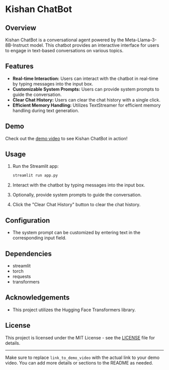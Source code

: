 # Kishan ChatBot

## Overview

Kishan ChatBot is a conversational agent powered by the Meta-Llama-3-8B-Instruct model. This chatbot provides an interactive interface for users to engage in text-based conversations on various topics.

## Features

- **Real-time Interaction:** Users can interact with the chatbot in real-time by typing messages into the input box.
- **Customizable System Prompts:** Users can provide system prompts to guide the conversation.
- **Clear Chat History:** Users can clear the chat history with a single click.
- **Efficient Memory Handling:** Utilizes TextStreamer for efficient memory handling during text generation.

## Demo

Check out the [demo video](https://drive.google.com/file/d/1j-AT1FqSzbxLZxjZ5NPAgMbcQ43qR8PX/view?usp=drive_link) to see Kishan ChatBot in action!


## Usage

1. Run the Streamlit app:

   ```bash
   streamlit run app.py
   ```

2. Interact with the chatbot by typing messages into the input box.
   
3. Optionally, provide system prompts to guide the conversation.

4. Click the "Clear Chat History" button to clear the chat history.

## Configuration

- The system prompt can be customized by entering text in the corresponding input field.

## Dependencies

- streamlit
- torch
- requests
- transformers

## Acknowledgements

- This project utilizes the Hugging Face Transformers library.

## License

This project is licensed under the MIT License - see the [LICENSE](LICENSE) file for details.

---

Make sure to replace `link_to_demo_video` with the actual link to your demo video. You can add more details or sections to the README as needed.
